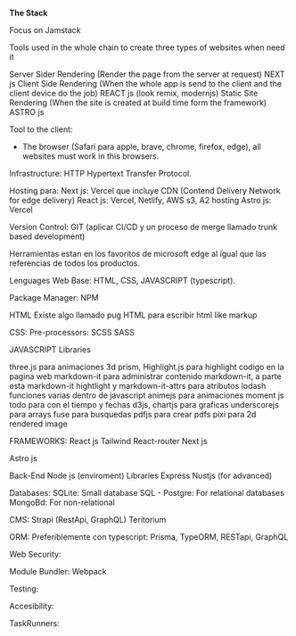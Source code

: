 **The Stack**

Focus on Jamstack

Tools used in the whole chain to create three types of websites when need it

Server Sider Rendering (Render the page from the server at request)                                 NEXT js
Client Side Rendering (When the whole app is send to the client and the client device do the job)   REACT js (look remix, modernjs)
Static Site Rendering (When the site is created at build time form the framework)                   ASTRO js

Tool to the client:

- The browser (Safari para apple, brave, chrome, firefox, edge), all websites must work in this browsers.

Infrastructure: HTTP Hypertext Transfer Protocol.

Hosting para:
    Next js: Vercel que incluye CDN (Contend Delivery Network for edge delivery)
    React js: Vercel, Netlify, AWS s3, A2 hosting
    Astro js: Vercel

Version Control: GIT (aplicar CI/CD y un proceso de merge llamado trunk based development)

Herramientas estan en los favoritos de microsoft edge al igual que las referencias de todos los productos.

Lenguages Web Base: HTML, CSS, JAVASCRIPT (typescript).

Package Manager: NPM

HTML
Existe algo llamado pug HTML para escribir html like markup

CSS:
Pre-processors:
SCSS
SASS

JAVASCRIPT
Libraries

three.js		para animaciones 3d
prism, Highlight.js	para highlight codigo en la pagina web
markdown-it		para administrar contenido markdown-it, a parte esta markdown-it hightlight y markdown-it-attrs para atributos
lodash			funciones varias dentro de javascript
animejs			para animaciones
moment js 		todo para con el tiempo y fechas
d3js, chartjs		para graficas
underscorejs		para arrays
fuse			para busquedas
pdfjs 			para crear pdfs
pixi			para 2d rendered image

FRAMEWORKS:
React js
    Tailwind
    React-router
Next js

Astro js


Back-End
Node js (enviroment)
Libraries
    Express
    Nustjs (for advanced)

Databases:
SQLite: Small database
SQL - Postgre:  For relational databases
MongoBd:        For non-relational

CMS:
Strapi (RestApi, GraphQL)
Teritorium

ORM: Preferiblemente con typescript: Prisma, TypeORM, RESTapi, GraphQL

Web Security:

Module Bundler: Webpack

Testing:

Accesibility:

TaskRunners: